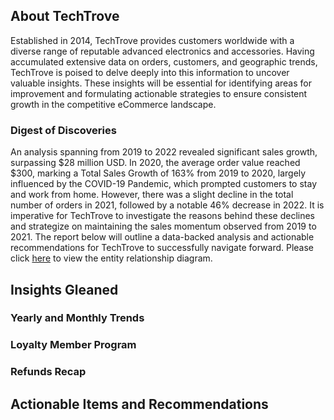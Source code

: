## About TechTrove

Established in 2014, TechTrove provides customers worldwide with a diverse range of reputable advanced electronics and accessories. Having accumulated extensive data on orders, customers, and geographic trends, TechTrove is poised to delve deeply into this information to uncover valuable insights. These insights will be essential for identifying areas for improvement and formulating actionable strategies to ensure consistent growth in the competitive eCommerce landscape.

### Digest of Discoveries

An analysis spanning from 2019 to 2022 revealed significant sales growth, surpassing $28 million USD. In 2020, the average order value reached $300, marking a Total Sales Growth of 163% from 2019 to 2020, largely influenced by the COVID-19 Pandemic, which prompted customers to stay and work from home. However, there was a slight decline in the total number of orders in 2021, followed by a notable 46% decrease in 2022. It is imperative for TechTrove to investigate the reasons behind these declines and strategize on maintaining the sales momentum observed from 2019 to 2021. The report below will outline a data-backed analysis and actionable recommendations for TechTrove to successfully navigate forward. Please click [here](TechTrove_ERD.png) to view the entity relationship diagram. 

## Insights Gleaned

### Yearly and Monthly Trends

### Loyalty Member Program

### Refunds Recap

## Actionable Items and Recommendations 


